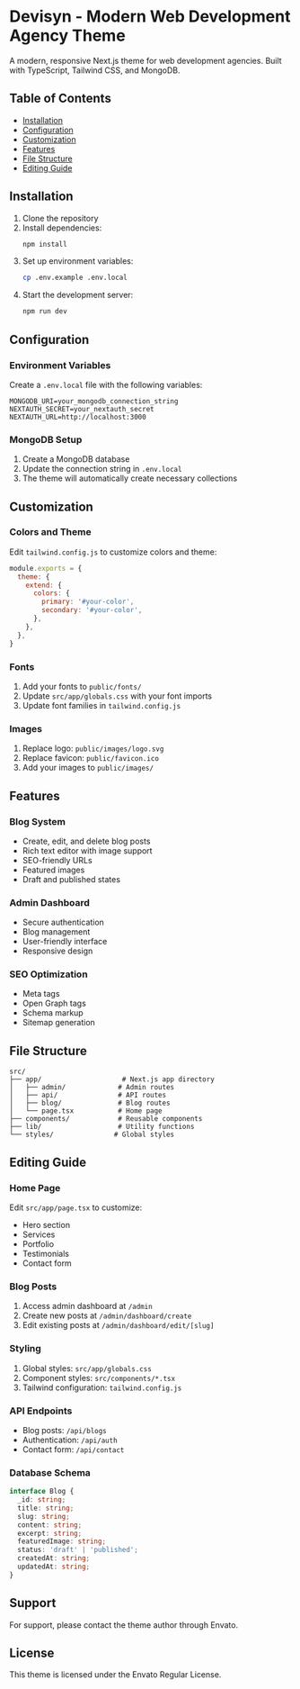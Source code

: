 # Devisyn - Modern Web Development Agency Theme

A modern, responsive Next.js theme for web development agencies. Built with TypeScript, Tailwind CSS, and MongoDB.

## Table of Contents
- [Installation](#installation)
- [Configuration](#configuration)
- [Customization](#customization)
- [Features](#features)
- [File Structure](#file-structure)
- [Editing Guide](#editing-guide)

## Installation

1. Clone the repository
2. Install dependencies:
   ```bash
   npm install
   ```
3. Set up environment variables:
   ```bash
   cp .env.example .env.local
   ```
4. Start the development server:
   ```bash
   npm run dev
   ```

## Configuration

### Environment Variables
Create a `.env.local` file with the following variables:
```env
MONGODB_URI=your_mongodb_connection_string
NEXTAUTH_SECRET=your_nextauth_secret
NEXTAUTH_URL=http://localhost:3000
```

### MongoDB Setup
1. Create a MongoDB database
2. Update the connection string in `.env.local`
3. The theme will automatically create necessary collections

## Customization

### Colors and Theme
Edit `tailwind.config.js` to customize colors and theme:
```javascript
module.exports = {
  theme: {
    extend: {
      colors: {
        primary: '#your-color',
        secondary: '#your-color',
      },
    },
  },
}
```

### Fonts
1. Add your fonts to `public/fonts/`
2. Update `src/app/globals.css` with your font imports
3. Update font families in `tailwind.config.js`

### Images
1. Replace logo: `public/images/logo.svg`
2. Replace favicon: `public/favicon.ico`
3. Add your images to `public/images/`

## Features

### Blog System
- Create, edit, and delete blog posts
- Rich text editor with image support
- SEO-friendly URLs
- Featured images
- Draft and published states

### Admin Dashboard
- Secure authentication
- Blog management
- User-friendly interface
- Responsive design

### SEO Optimization
- Meta tags
- Open Graph tags
- Schema markup
- Sitemap generation

## File Structure

```
src/
├── app/                    # Next.js app directory
│   ├── admin/             # Admin routes
│   ├── api/               # API routes
│   ├── blog/              # Blog routes
│   └── page.tsx           # Home page
├── components/            # Reusable components
├── lib/                   # Utility functions
└── styles/               # Global styles
```

## Editing Guide

### Home Page
Edit `src/app/page.tsx` to customize:
- Hero section
- Services
- Portfolio
- Testimonials
- Contact form

### Blog Posts
1. Access admin dashboard at `/admin`
2. Create new posts at `/admin/dashboard/create`
3. Edit existing posts at `/admin/dashboard/edit/[slug]`

### Styling
1. Global styles: `src/app/globals.css`
2. Component styles: `src/components/*.tsx`
3. Tailwind configuration: `tailwind.config.js`

### API Endpoints
- Blog posts: `/api/blogs`
- Authentication: `/api/auth`
- Contact form: `/api/contact`

### Database Schema
```typescript
interface Blog {
  _id: string;
  title: string;
  slug: string;
  content: string;
  excerpt: string;
  featuredImage: string;
  status: 'draft' | 'published';
  createdAt: string;
  updatedAt: string;
}
```

## Support
For support, please contact the theme author through Envato.

## License
This theme is licensed under the Envato Regular License. 